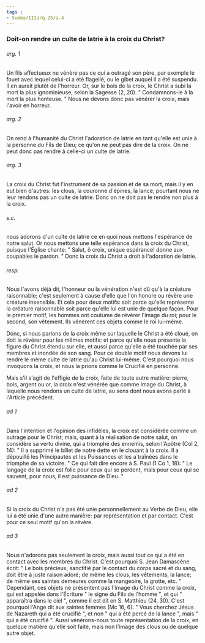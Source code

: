 ```yaml
---
tags : 
- Summa/IIIa/q.25/a.4
---
```


### Doit-on rendre un culte de latrie à la croix du Christ?

###### arg. 1
Un fils affectueux ne vénère pas ce qui a outragé son père, par exemple le fouet avec lequel celui-ci a été flagellé, ou le gibet auquel il a été suspendu. Il en aurait plutôt de l'horreur. Or, sur le bois de la croix, le Christ a subi la mort la plus ignominieuse, selon la Sagesse (2, 20). " Condamnons-le à la mort la plus honteuse. " Nous ne devons donc pas vénérer la croix, mais l'avoir en horreur. 

###### arg. 2
On rend à l'humanité du Christ l'adoration de latrie en tant qu'elle est unie à la personne du Fils de Dieu; ce qu'on ne peut pas dire de la croix. On ne peut donc pas rendre à celle-ci un culte de latrie. 

###### arg. 3
La croix du Christ fut l'instrument de sa passion et de sa mort, mais il y en eut bien d'autres: les clous, la couronne d'épines, la lance; pourtant nous ne leur rendons pas un culte de latrie. Donc on ne doit pas le rendre non plus à la croix. 

###### s.c.
nous adorons d'un culte de latrie ce en quoi nous mettons l'espérance de notre salut. Or nous mettons une telle espérance dans la croix du Christ, puisque l'Église chante: " Salut, ô croix, unique espérance! donne aux coupables le pardon. " Donc la croix du Christ a droit à l'adoration de latrie. 

###### resp.
Nous l'avons déjà dit, l'honneur ou la vénération n'est dû qu'à la créature raisonnable; c'est seulement à cause d'elle que l'on honore ou révère une créature insensible. Et cela pour deux motifs: soit parce qu'elle représente la créature raisonnable soit parce qu'elle lui est unie de quelque façon. Pour le premier motif, les hommes ont coutume de révérer l'image du roi; pour le second, son vêtement. Ils vénèrent ces objets comme le roi lui-même. 

Donc, si nous parlons de la croix même sur laquelle le Christ a été cloué, on doit la révérer pour les mêmes motifs: et parce qu'elle nous présente la figure du Christ étendu sur elle, et aussi parce qu'elle a été touchée par ses membres et inondée de son sang. Pour ce double motif nous devons lui rendre le même culte de latrie qu'au Christ lui-même. C'est pourquoi nous invoquons la croix, et nous la prions comme le Crucifié en personne. 

Mais s'il s'agit de l'effigie de la croix, faite de toute autre matière: pierre, bois, argent ou or, la croix n'est vénérée que comme image du Christ, à laquelle nous rendons un culte de latrie, au sens dont nous avons parlé à l'Article précédent. 

###### ad 1
Dans l'intention et l'opinion des infidèles, la croix est considérée comme un outrage pour le Christ; mais, quant à la réalisation de notre salut, on considère sa vertu divine, qui a triomphé des ennemis, selon l'Apôtre (Col 2, 14): " Il a supprimé le billet de notre dette en le clouant à la croix. Il a dépouillé les Principautés et les Puissances et les a traînées dans le triomphe de sa victoire. " Ce qui fait dire encore à S. Paul (1 Co 1, 18): " Le langage de la croix est folie pour ceux qui se perdent, mais pour ceux qui se sauvent, pour nous, il est puissance de Dieu. " 

###### ad 2
Si la croix du Christ n'a pas été unie personnellement au Verbe de Dieu, elle lui a été unie d'une autre manière: par représentation et par contact. C'est pour ce seul motif qu'on la révère. 

###### ad 3
Nous n'adorons pas seulement la croix, mais aussi tout ce qui a été en contact avec les membres du Christ. C'est pourquoi S. Jean Damascène écrit: " Le bois précieux, sanctifié par le contact du corps sacré et du sang, doit être à juste raison adoré; de même les clous, les vêtements, la lance; de même ses saintes demeures comme la mangeoire, la grotte, etc. " Cependant, ces objets ne présentent pas l'image du Christ comme la croix, qui est appelée dans l'Écriture " le signe du Fils de l'homme ", et qui " apparaîtra dans le ciel ", comme il est dit en S. Matthieu (24, 30). C'est pourquoi l'Ange dit aux saintes femmes (Mc 16, 6): " Vous cherchez Jésus de Nazareth qui a été crucifié ", et non " qui a été percé de la lance ", mais " qui a été crucifié ". Aussi vénérons-nous toute représentation de la croix, en quelque matière qu'elle soit faite, mais non l'image des clous ou de quelque autre objet. 

